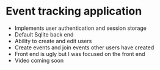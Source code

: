 # Event tracking application

- Implements user authentication and session storage
- Default Sqlite back end
- Ability to create and edit users
- Create events and join events other users have created
- Front end is ugly but I was focused on the front end
- Video coming soon